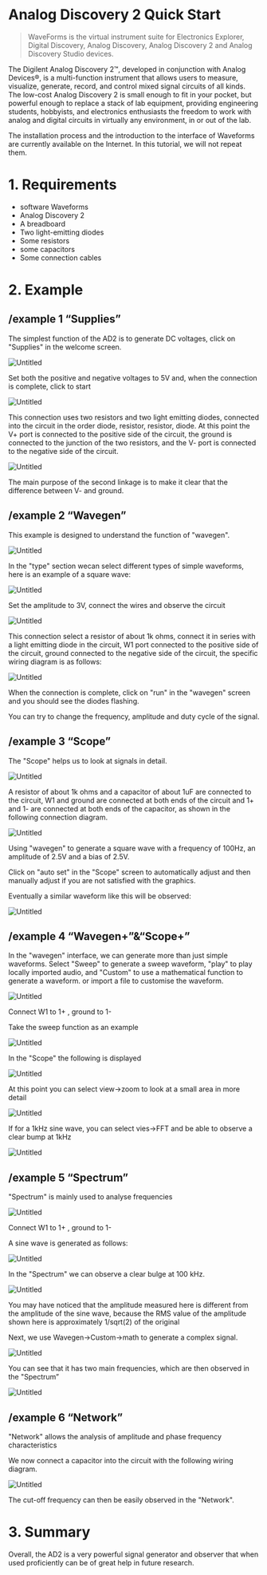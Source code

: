 # Analog Discovery 2 Quick Start

> WaveForms is the virtual instrument suite for Electronics Explorer, Digital Discovery, Analog Discovery, Analog Discovery 2 and Analog Discovery Studio devices.

The Digilent Analog Discovery 2™, developed in conjunction with Analog Devices®, is a multi-function instrument that allows users to measure, visualize, generate, record, and control mixed signal circuits of all kinds. The low-cost Analog Discovery 2 is small enough to fit in your pocket, but powerful enough to replace a stack of lab equipment, providing engineering students, hobbyists, and electronics enthusiasts the freedom to work with analog and digital circuits in virtually any environment, in or out of the lab.
> 

The installation process and the introduction to the interface of Waveforms are currently available on the Internet. In this tutorial, we will not repeat them.

# 1. Requirements

- software Waveforms
- Analog Discovery 2
- A breadboard
- Two light-emitting diodes
- Some resistors
- some capacitors
- Some connection cables

# 2. Example

## /example 1 “Supplies”

The simplest function of the AD2 is to generate DC voltages, click on "Supplies" in the welcome screen.

![Untitled](Analog%20Discovery%202%20Quick%20Start%204ee9cdc7ed77482baaccf02870660ea5/Untitled.png)

Set both the positive and negative voltages to 5V and, when the connection is complete, click to start

![Untitled](Analog%20Discovery%202%20Quick%20Start%204ee9cdc7ed77482baaccf02870660ea5/Untitled%201.png)

This connection uses two resistors and two light emitting diodes, connected into the circuit in the order diode, resistor, resistor, diode. At this point the V+ port is connected to the positive side of the circuit, the ground is connected to the junction of the two resistors, and the V- port is connected to the negative side of the circuit.

![Untitled](Analog%20Discovery%202%20Quick%20Start%204ee9cdc7ed77482baaccf02870660ea5/Untitled.jpeg)

The main purpose of the second linkage is to make it clear that the difference between V- and ground.

## /example 2 “Wavegen”

This example is designed to understand the function of "wavegen".

![Untitled](Analog%20Discovery%202%20Quick%20Start%204ee9cdc7ed77482baaccf02870660ea5/Untitled%202.png)

In the "type" section wecan select different types of simple waveforms, here is an example of a square wave:

![Untitled](Analog%20Discovery%202%20Quick%20Start%204ee9cdc7ed77482baaccf02870660ea5/Untitled%203.png)

Set the amplitude to 3V, connect the wires and observe the circuit

![Untitled](Analog%20Discovery%202%20Quick%20Start%204ee9cdc7ed77482baaccf02870660ea5/Untitled%204.png)

This connection select a resistor of about 1k ohms, connect it in series with a light emitting diode in the circuit, W1 port connected to the positive side of the circuit, ground connected to the negative side of the circuit, the specific wiring diagram is as follows:

![Untitled](Analog%20Discovery%202%20Quick%20Start%204ee9cdc7ed77482baaccf02870660ea5/Untitled%201.jpeg)

When the connection is complete, click on "run" in the "wavegen" screen and you should see the diodes flashing.

You can try to change the frequency, amplitude and duty cycle of the signal.

## /example 3 “Scope”

The "Scope" helps us to look at signals in detail.

![Untitled](Analog%20Discovery%202%20Quick%20Start%204ee9cdc7ed77482baaccf02870660ea5/Untitled%205.png)

A resistor of about 1k ohms and a capacitor of about 1uF are connected to the circuit, W1 and ground are connected at both ends of the circuit and 1+ and 1- are connected at both ends of the capacitor, as shown in the following connection diagram.

![Untitled](Analog%20Discovery%202%20Quick%20Start%204ee9cdc7ed77482baaccf02870660ea5/Untitled%202.jpeg)

Using "wavegen" to generate a square wave with a frequency of 100Hz, an amplitude of 2.5V and a bias of 2.5V.

Click on "auto set" in the "Scope" screen to automatically adjust and then manually adjust if you are not satisfied with the graphics.

Eventually a similar waveform like this will be observed:

![Untitled](Analog%20Discovery%202%20Quick%20Start%204ee9cdc7ed77482baaccf02870660ea5/Untitled%206.png)

## /example 4 “Wavegen+”&“Scope+”

In the "wavegen" interface, we can generate more than just simple waveforms. Select "Sweep" to generate a sweep waveform, "play" to play locally imported audio, and "Custom" to use a mathematical function to generate a waveform. or import a file to customise the waveform.

![Untitled](Analog%20Discovery%202%20Quick%20Start%204ee9cdc7ed77482baaccf02870660ea5/Untitled%207.png)

Connect W1 to 1+ , ground to 1-

Take the sweep function as an example

![Untitled](Analog%20Discovery%202%20Quick%20Start%204ee9cdc7ed77482baaccf02870660ea5/Untitled%208.png)

In the "Scope" the following is displayed

![Untitled](Analog%20Discovery%202%20Quick%20Start%204ee9cdc7ed77482baaccf02870660ea5/Untitled%209.png)

At this point you can select view->zoom to look at a small area in more detail

![Untitled](Analog%20Discovery%202%20Quick%20Start%204ee9cdc7ed77482baaccf02870660ea5/Untitled%2010.png)

If for a 1kHz sine wave, you can select vies->FFT and be able to observe a clear bump at 1kHz

![Untitled](Analog%20Discovery%202%20Quick%20Start%204ee9cdc7ed77482baaccf02870660ea5/Untitled%2011.png)

## /example 5 “Spectrum”

"Spectrum" is mainly used to analyse frequencies

![Untitled](Analog%20Discovery%202%20Quick%20Start%204ee9cdc7ed77482baaccf02870660ea5/Untitled%2012.png)

Connect W1 to 1+ , ground to 1-

A sine wave is generated as follows:

![Untitled](Analog%20Discovery%202%20Quick%20Start%204ee9cdc7ed77482baaccf02870660ea5/Untitled%2013.png)

In the "Spectrum" we can observe a clear bulge at 100 kHz.

![Untitled](Analog%20Discovery%202%20Quick%20Start%204ee9cdc7ed77482baaccf02870660ea5/Untitled%2014.png)

You may have noticed that the amplitude measured here is different from the amplitude of the sine wave, because the RMS value of the amplitude shown here is approximately 1/sqrt(2) of the original

Next, we use Wavegen→Custom->math to generate a complex signal.

![Untitled](Analog%20Discovery%202%20Quick%20Start%204ee9cdc7ed77482baaccf02870660ea5/Untitled%2015.png)

You can see that it has two main frequencies, which are then observed in the "Spectrum”

![Untitled](Analog%20Discovery%202%20Quick%20Start%204ee9cdc7ed77482baaccf02870660ea5/Untitled%2016.png)

## /example 6 “Network”

"Network" allows the analysis of amplitude and phase frequency characteristics

We now connect a capacitor into the circuit with the following wiring diagram.

![Untitled](Analog%20Discovery%202%20Quick%20Start%204ee9cdc7ed77482baaccf02870660ea5/Untitled%203.jpeg)

The cut-off frequency can then be easily observed in the "Network".

# 3. Summary

Overall, the AD2 is a very powerful signal generator and observer that when used proficiently can be of great help in future research.